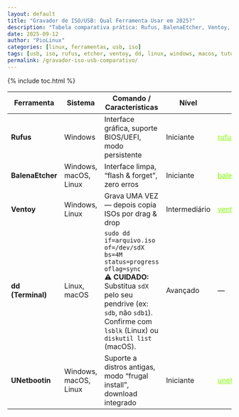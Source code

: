```yaml
---
layout: default
title: "Gravador de ISO/USB: Qual Ferramenta Usar em 2025?"
description: "Tabela comparativa prática: Rufus, BalenaEtcher, Ventoy, dd, UNetbootin — escolha a melhor ferramenta para gravar ISO em USB, por sistema e nível de dificuldade."
date: 2025-09-12
author: "PioLinux"
categories: [linux, ferramentas, usb, iso]
tags: [usb, iso, rufus, etcher, ventoy, dd, linux, windows, macos, tutorial]
permalink: /gravador-iso-usb-comparativo/
---
```




{% include toc.html %}


<section class="post-content">








  <table class="evergreen-table">
    <thead>
      <tr>
        <th>Ferramenta</th>
        <th>Sistema</th>
        <th>Comando / Características</th>
        <th>Nível</th>
        <th>Link</th>
      </tr>
    </thead>
    <tbody>
      <tr>
        <td data-label="Ferramenta"><strong>Rufus</strong></td>
        <td data-label="Sistema">Windows</td>
        <td data-label="Comando / Características">Interface gráfica, suporte BIOS/UEFI, modo persistente</td>
        <td data-label="Nível">Iniciante</td>
        <td data-label="Link"><a href="https://rufus.ie" style="color:#80ff00;">rufus.ie</a></td>
      </tr>
      <tr>
        <td data-label="Ferramenta"><strong>BalenaEtcher</strong></td>
        <td data-label="Sistema">Windows, macOS, Linux</td>
        <td data-label="Comando / Características">Interface limpa, “flash & forget”, zero erros</td>
        <td data-label="Nível">Iniciante</td>
        <td data-label="Link"><a href="https://www.balena.io/etcher/" style="color:#80ff00;">balena.io/etcher</a></td>
      </tr>
      <tr>
        <td data-label="Ferramenta"><strong>Ventoy</strong></td>
        <td data-label="Sistema">Windows, Linux</td>
        <td data-label="Comando / Características">Grava UMA VEZ — depois copia ISOs por drag & drop</td>
        <td data-label="Nível">Intermediário</td>
        <td data-label="Link"><a href="https://www.ventoy.net" style="color:#80ff00;">ventoy.net</a></td>
      </tr>
      <tr>
        <td data-label="Ferramenta"><strong>dd (Terminal)</strong></td>
        <td data-label="Sistema">Linux, macOS</td>
        <td data-label="Comando / Características">
          <code>sudo dd if=arquivo.iso of=/dev/sdX bs=4M status=progress oflag=sync</code><br>
          <strong>⚠️ CUIDADO:</strong> Substitua <code>sdX</code> pelo seu pendrive (ex: <code>sdb</code>, não <code>sdb1</code>).<br>
          Confirme com <code>lsblk</code> (Linux) ou <code>diskutil list</code> (macOS).
        </td>
        <td data-label="Nível">Avançado</td>
        <td data-label="Link">—</td>
      </tr>
      <tr>
        <td data-label="Ferramenta"><strong>UNetbootin</strong></td>
        <td data-label="Sistema">Windows, macOS, Linux</td>
        <td data-label="Comando / Características">Suporte a distros antigas, modo “frugal install”, download integrado</td>
        <td data-label="Nível">Iniciante</td>
        <td data-label="Link"><a href="https://unetbootin.github.io" style="color:#80ff00;">unetbootin.github.io</a></td>
      </tr>
    </tbody>
  </table>
  
  
